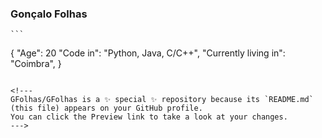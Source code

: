 ### Gonçalo Folhas


	```
{
  "Age": 20
  "Code in": "Python, Java, C/C++",
  "Currently living in": "Coimbra",
}
```

<!---
GFolhas/GFolhas is a ✨ special ✨ repository because its `README.md` (this file) appears on your GitHub profile.
You can click the Preview link to take a look at your changes.
--->
